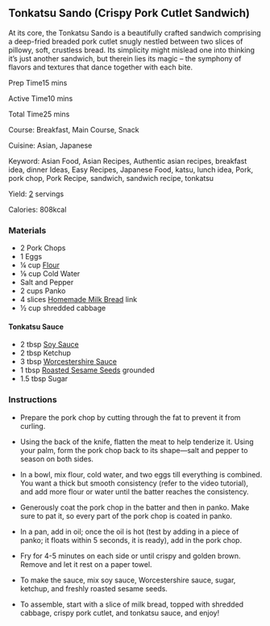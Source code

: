 
## Tonkatsu Sando (Crispy Pork Cutlet Sandwich)

At its core, the Tonkatsu Sando is a beautifully crafted sandwich comprising a deep-fried breaded pork cutlet snugly nestled between two slices of pillowy, soft, crustless bread. Its simplicity might mislead one into thinking it’s just another sandwich, but therein lies its magic – the symphony of flavors and textures that dance together with each bite.

Prep Time15 mins

Active Time10 mins

Total Time25 mins

Course: Breakfast, Main Course, Snack

Cuisine: Asian, Japanese

Keyword: Asian Food, Asian Recipes, Authentic asian recipes, breakfast idea, dinner Ideas, Easy Recipes, Japanese Food, katsu, lunch idea, Pork, pork chop, Pork Recipe, sandwich, sandwich recipe, tonkatsu

Yield: [2](https://tiffycooks.com/tonkatsu-sando-crispy-pork-cutlet-sandwich/#) servings

Calories: 808kcal

### Materials

- 2 Pork Chops
- 1 Eggs
- ¼ cup [Flour](https://amzn.to/3GCiyBt)
- ⅛ cup Cold Water
- Salt and Pepper
- 2 cups Panko
- 4 slices [Homemade Milk Bread](https://tiffycooks.com/milk-bread-extra-fluffy-no-machine-needed/) link
- ½ cup shredded cabbage

#### Tonkatsu Sauce

- 2 tbsp [Soy Sauce](https://amzn.to/3elXf9P)
- 2 tbsp Ketchup
- 3 tbsp [Worcestershire Sauce](https://amzn.to/30eming)
- 1 tbsp [Roasted Sesame Seeds](https://amzn.to/3ITuUFT) grounded
- 1.5 tbsp Sugar

### Instructions

- Prepare the pork chop by cutting through the fat to prevent it from curling.
    
- Using the back of the knife, flatten the meat to help tenderize it. Using your palm, form the pork chop back to its shape—salt and pepper to season on both sides.
    
- In a bowl, mix flour, cold water, and two eggs till everything is combined. You want a thick but smooth consistency (refer to the video tutorial), and add more flour or water until the batter reaches the consistency.
    
- Generously coat the pork chop in the batter and then in panko. Make sure to pat it, so every part of the pork chop is coated in panko.
    
- In a pan, add in oil; once the oil is hot (test by adding in a piece of panko; it floats within 5 seconds, it is ready), add in the pork chop.
    
- Fry for 4-5 minutes on each side or until crispy and golden brown. Remove and let it rest on a paper towel.
    
- To make the sauce, mix soy sauce, Worcestershire sauce, sugar, ketchup, and freshly roasted sesame seeds.
    
- To assemble, start with a slice of milk bread, topped with shredded cabbage, crispy pork cutlet, and tonkatsu sauce, and enjoy!